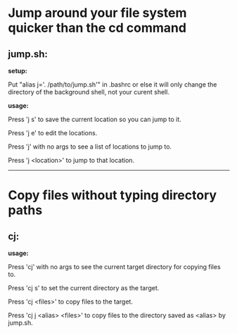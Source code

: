# Jump around your file system quicker than the cd command


## jump.sh:

**setup:**

 Put "alias j='. /path/to/jump.sh'" in .bashrc or else it will only 
 change the directory of the background shell, not your curent shell.

**usage:**

 Press 'j s' to save the current location so you can jump to it.

 Press 'j e' to edit the locations.

 Press 'j' with no args to see a list of locations to jump to.

 Press 'j \<location\>' to jump to that location.

---

# Copy files without typing directory paths


## cj:

**usage:**

 Press 'cj' with no args to see the current target directory for copying files to.

 Press 'cj s' to set the current directory as the target.

 Press 'cj \<files\>' to copy files to the target.

 Press 'cj j \<alias\> \<files\>' to copy files to the directory saved as \<alias\> by jump.sh.
